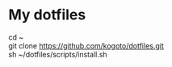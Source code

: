 # My dotfiles

cd ~  
git clone https://github.com/kogoto/dotfiles.git  
sh ~/dotfiles/scripts/install.sh  
